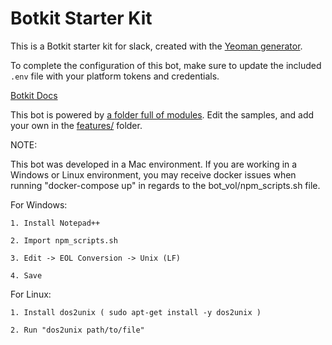 # Botkit Starter Kit

This is a Botkit starter kit for slack, created with the [Yeoman generator](https://github.com/howdyai/botkit/tree/master/packages/generator-botkit#readme).

To complete the configuration of this bot, make sure to update the included `.env` file with your platform tokens and credentials.

[Botkit Docs](https://botkit.ai/docs/v4)

This bot is powered by [a folder full of modules](https://botkit.ai/docs/v4/core.html#organize-your-bot-code). 
Edit the samples, and add your own in the [features/](features/) folder.

NOTE:

This bot was developed in a Mac environment. If you are working in a Windows or Linux environment, you may receive docker issues when running "docker-compose up" in regards to the bot_vol/npm_scripts.sh file.

For Windows:

    1. Install Notepad++

    2. Import npm_scripts.sh

    3. Edit -> EOL Conversion -> Unix (LF)
    
    4. Save

For Linux:

    1. Install dos2unix ( sudo apt-get install -y dos2unix )

    2. Run "dos2unix path/to/file"
 
